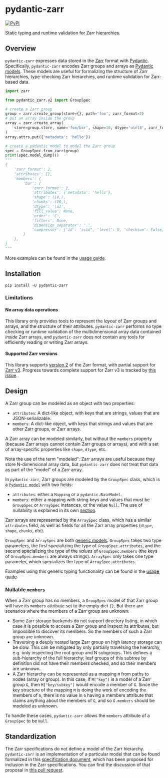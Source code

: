 # pydantic-zarr

[![PyPI](https://img.shields.io/pypi/v/pydantic-zarr)](https://pypi.python.org/pypi/pydantic-zarr)

Static typing and runtime validation for Zarr hierarchies.

## Overview

`pydantic-zarr` expresses data stored in the [Zarr](https://zarr.readthedocs.io/en/stable/) format with [Pydantic](https://docs.pydantic.dev/1.10/). Specifically, `pydantic-zarr` encodes Zarr groups and arrays as [Pydantic models](https://docs.pydantic.dev/1.10/usage/models/). These models are useful for formalizing the structure of Zarr hierarchies, type-checking Zarr hierarchies, and runtime validation for Zarr-based data.

```python
import zarr

from pydantic_zarr.v2 import GroupSpec

# create a Zarr group
group = zarr.create_group(store={}, path='foo', zarr_format=2)
# put an array inside the group
array = zarr.create_array(
    store=group.store, name='foo/bar', shape=10, dtype='uint8', zarr_format=2
)
array.attrs.put({'metadata': 'hello'})

# create a pydantic model to model the Zarr group
spec = GroupSpec.from_zarr(group)
print(spec.model_dump())
"""
{
    'zarr_format': 2,
    'attributes': {},
    'members': {
        'bar': {
            'zarr_format': 2,
            'attributes': {'metadata': 'hello'},
            'shape': (10,),
            'chunks': (10,),
            'dtype': '|u1',
            'fill_value': None,
            'order': 'C',
            'filters': None,
            'dimension_separator': '.',
            'compressor': {'id': 'zstd', 'level': 0, 'checksum': False},
        }
    },
}
"""
```

More examples can be found in the [usage guide](usage_zarr_v2.md).

## Installation

`pip install -U pydantic-zarr`

### Limitations

#### No array data operations

This library only provides tools to represent the _layout_ of Zarr groups and arrays, and the structure of their attributes. `pydantic-zarr` performs no type checking or runtime validation of the multidimensional array data contained _inside_ Zarr arrays, and `pydantic-zarr` does not contain any tools for efficiently reading or writing Zarr arrays.

#### Supported Zarr versions

This library supports [version 2](https://zarr.readthedocs.io/en/stable/spec/v2.html) of the Zarr format, with partial support for [Zarr v3](https://zarr-specs.readthedocs.io/en/latest/v3/core/v3.0.html). Progress towards complete support for Zarr v3 is tracked by [this issue](https://github.com/d-v-b/pydantic-zarr/issues/3).

## Design

A Zarr group can be modeled as an object with two properties:

- `attributes`: A dict-like object, with keys that are strings, values that are JSON-serializable.
- `members`: A dict-like object, with keys that strings and values that are other Zarr groups, or Zarr arrays.

A Zarr array can be modeled similarly, but without the `members` property (because Zarr arrays cannot contain Zarr groups or arrays), and with a set of array-specific properties like `shape`, `dtype`, etc.

Note the use of the term "modeled": Zarr arrays are useful because they store N-dimensional array data, but `pydantic-zarr` does not treat that data as part of the "model" of a Zarr array.

In `pydantic-zarr`, Zarr groups are modeled by the `GroupSpec` class, which is a [`Pydantic model`](https://docs.pydantic.dev/latest/concepts/models/) with two fields:

- `attributes`: either a `Mapping` or a `pydantic.BaseModel`.
- `members`: either a mapping with string keys and values that must be `GroupSpec` or `ArraySpec` instances, or the value `Null`. The use of nullability is explained in its own [section](#nullable-members).

Zarr arrays are represented by the `ArraySpec` class, which has a similar `attributes` field, as well as fields for all the Zarr array properties (`dtype`, `shape`, `chunks`, etc).

`GroupSpec` and `ArraySpec` are both [generic models](https://docs.pydantic.dev/1.10/usage/models/#generic-models). `GroupSpec` takes two type parameters, the first specializing the type of `GroupSpec.attributes`, and the second specializing the type of the _values_ of `GroupSpec.members` (the keys of `GroupSpec.members` are always strings). `ArraySpec` only takes one type parameter, which specializes the type of `ArraySpec.attributes`.

Examples using this generic typing functionality can be found in the [usage guide](usage_zarr_v2.md#using-generic-types).

### Nullable `members`

When a Zarr group has no members, a `GroupSpec` model of that Zarr group will have its `members` attribute set to the empty dict `{}`. But there are scenarios where the members of a Zarr group are unknown:

- Some Zarr storage backends do not support directory listing, in which case it is possible to access a Zarr group and inspect its attributes, but impossible to discover its members. So the members of such a Zarr group are unknown.
- Traversing a deeply nested large Zarr group on high latency storage can be slow. This can be mitigated by only partially traversing the hierarchy, e.g. only inspecting the root group and N subgroups. This defines a sub-hierarchy of the full hierarchy; leaf groups of this subtree by definition did not have their members checked, and so their members are unknown.
- A Zarr hierarchy can be represented as a mapping `M` from paths to nodes (array or group). In this case, if `M["key"]` is a model of a Zarr group `G`, then `M["key/subkey"]` would encode a member of `G`. Since the key structure of the mapping `M` is doing the work of encoding the members of `G`, there is no value in `G` having a members attribute that claims anything about the members of `G`, and so `G.members` should be modeled as unknown.

To handle these cases, `pydantic-zarr` allows the `members` attribute of a `GroupSpec` to be `Null`.

## Standardization

The Zarr specifications do not define a model of the Zarr hierarchy. `pydantic-zarr` is an implementation of a particular model that can be found formalized in this [specification document](https://github.com/d-v-b/zeps/blob/zom/draft/ZEP0006.md), which has been proposed for inclusion in the Zarr specifications. You can find the discussion of that proposal in [this pull request](https://github.com/zarr-developers/zeps/pull/46).
